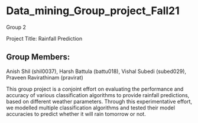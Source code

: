 # Data_mining_Group_project_Fall21
Group 2

Project Title: Rainfall Prediction

Group Members:
--------------
Anish Shil (shil0037),
Harsh Battula (battu018),
Vishal Subedi (subed029),
Praveen Ravirathinam (pravirat)

This group project is a conjoint effort on evaluating the performance and accuracy of various classification algorithms to provide rainfall predictions, based on different weather parameters. Through this experimentative effort, we modelled multiple classification algorithms and tested their model accuracies to predict whether it will rain tomorrow or not.
